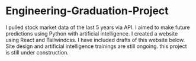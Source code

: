 # Engineering-Graduation-Project
I pulled stock market data of the last 5 years via API. I aimed to make future predictions using Python with artificial intelligence. I created a website using React and Tailwindcss. I have included drafts of this website below. Site design and artificial intelligence trainings are still ongoing. this project is still under construction.
